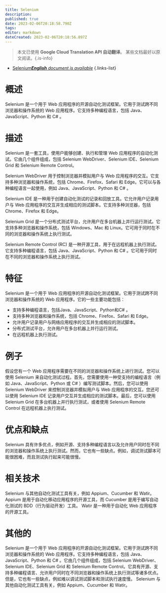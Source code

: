 ```yaml
---
title: Selenium
description: 
published: true
date: 2023-02-06T20:18:58.790Z
tags: 
editor: markdown
dateCreated: 2023-02-06T20:18:56.897Z
---
```


> 本文已使用 **Google Cloud Translation API 自动翻译**。
某些文档最好以原文阅读。{.is-info}



- [Selenium***English** document is available*](/en/Knowledge-base/Dictionary/selenium)
{.links-list}


# 概述
Selenium 是一个用于 Web 应用程序的开源自动化测试框架。它用于测试跨不同浏览器和操作系统的 Web 应用程序。它支持多种编程语言，包括 Java、JavaScript、Python 和 C# 。

# 描述
Selenium 是一套工具，使用户能够创建、执行和管理 Web 应用程序的自动化测试。它由几个组件组成，包括 Selenium WebDriver、Selenium IDE、Selenium Grid 和 Selenium Remote Control。

Selenium WebDriver 用于控制浏览器并模拟用户与 Web 应用程序的交互。它支持多种浏览器和操作系统，包括 Chrome、Firefox、Safari 和 Edge。它可以与各种编程语言一起使用，例如 Java、JavaScript、Python 和 C# 。

Selenium IDE 是一种用于创建自动化测试的记录和回放工具。它允许用户记录用户与 Web 应用程序的交互并生成相应的测试脚本。它支持多种浏览器，包括 Chrome、Firefox 和 Edge。

Selenium Grid 是一个分布式测试平台，允许用户在多台机器上并行运行测试。它支持多种浏览器和操作系统，包括 Windows、Mac 和 Linux。它可用于同时在不同的浏览器和操作系统上执行测试。

Selenium Remote Control (RC) 是一种开源工具，用于在远程机器上执行测试。它支持多种编程语言，包括 Java、JavaScript、Python 和 C# 。它可用于同时在不同的浏览器和操作系统上执行测试。

# 特征
Selenium 是一个用于 Web 应用程序的开源自动化测试框架。它用于测试跨不同浏览器和操作系统的 Web 应用程序。它的一些主要功能包括：

- 支持多种编程语言，包括Java、JavaScript、Python和C# 。
- 支持多种浏览器和操作系统，包括 Chrome、Firefox、Safari 和 Edge。
- 允许用户记录用户与网络应用程序的交互并生成相应的测试脚本。
- 分布式测试平台，允许用户在多台机器上并行运行测试。
- 在远程机器上执行测试。

# 例子
假设您有一个 Web 应用程序需要在不同的浏览器和操作系统上进行测试。您可以使用 Selenium 来自动化测试过程。首先，您需要使用一种受支持的编程语言（例如 Java、JavaScript、Python 或 C# ）编写测试脚本。然后，您可以使用 Selenium WebDriver 来控制浏览器并模拟用户与 Web 应用程序的交互。您还可以使用 Selenium IDE 记录用户交互并生成相应的测试脚本。最后，您可以使用 Selenium Grid 在多台机器上并行执行测试，或者使用 Selenium Remote Control 在远程机器上执行测试。

# 优点和缺点
Selenium 具有许多优点，例如开源、支持多种编程语言以及允许用户同时在不同的浏览器和操作系统上执行测试。然而，它也有一些缺点。例如，调试测试脚本可能很困难，而且测试执行起来可能很慢。

# 相关技术
Selenium 与其他自动化测试工具有关，例如 Appium、Cucumber 和 Watir。 Appium 是用于自动化移动应用程序的开源工具，而 Cucumber 是用于编写自动化测试的 BDD（行为驱动开发）工具。 Watir 是一种用于自动化 Web 应用程序的开源工具。

# 其他的
Selenium 是一个用于 Web 应用程序的开源自动化测试框架。它用于测试跨不同浏览器和操作系统的 Web 应用程序。它支持多种编程语言，包括 Java、JavaScript、Python 和 C# 。它由几个组件组成，包括 Selenium WebDriver、Selenium IDE、Selenium Grid 和 Selenium Remote Control。它具有开源、支持多种编程语言、允许用户同时在不同浏览器和操作系统上执行测试等诸多优点。但是，它也有一些缺点，例如难以调试测试脚本和测试执行速度慢。 Selenium 与其他自动化测试工具有关，例如 Appium、Cucumber 和 Watir。